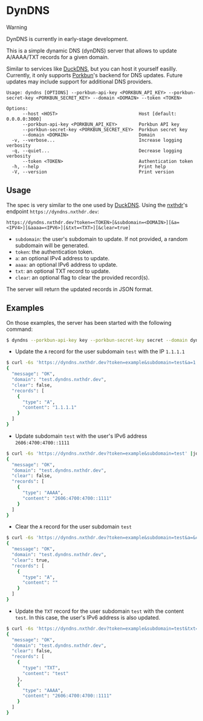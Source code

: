 # DynDNS

> [!WARNING]
> DynDNS is currently in early-stage development.

This is a simple dynamic DNS (dynDNS) server that allows to update A/AAAA/TXT records for a given domain.

Similar to services like [DuckDNS](https://www.duckdns.org/), but you can host it yourself easilly. Currently, it only supports [Porkbun](https://porkbun.com/)'s backend for DNS updates. Future updates may include support for additional DNS providers.

```
Usage: dyndns [OPTIONS] --porkbun-api-key <PORKBUN_API_KEY> --porkbun-secret-key <PORKBUN_SECRET_KEY> --domain <DOMAIN> --token <TOKEN>

Options:
      --host <HOST>                              Host [default: 0.0.0.0:3000]
      --porkbun-api-key <PORKBUN_API_KEY>        Porkbun API key
      --porkbun-secret-key <PORKBUN_SECRET_KEY>  Porkbun secret key
      --domain <DOMAIN>                          Domain
  -v, --verbose...                               Increase logging verbosity
  -q, --quiet...                                 Decrease logging verbosity
      --token <TOKEN>                            Authentication token
  -h, --help                                     Print help
  -V, --version                                  Print version
```

## Usage

The spec is very similar to the one used by [DuckDNS](https://www.duckdns.org/spec.jsp).
Using the [nxthdr](https://nxthdr.dev)'s endpoint `https://dyndns.nxthdr.dev`:

```
https://dyndns.nxthdr.dev?token=<TOKEN>[&subdomain=<DOMAIN>][&a=<IPV4>][&aaaa=<IPV6>][&txt=<TXT>][&clear=true]
```

- `subdomain`: the user's subdomain to update. If not provided, a random subdomain will be generated.
- `token`: the authentication token.
- `a`: an optional IPv4 address to update.
- `aaaa`: an optional IPv6 address to update.
- `txt`: an optional TXT record to update.
- `clear`: an optional flag to clear the provided record(s).

The server will return the updated records in JSON format.

## Examples

On those examples, the server has been started with the following command:

```sh
$ dyndns --porkbun-api-key key --porkbun-secret-key secret --domain dyndns.nxthdr.dev --token example
```

* Update the `A` record for the user subdomain `test` with the IP `1.1.1.1`

```sh
$ curl -6s 'https://dyndns.nxthdr.dev?token=example&subdomain=test&a=1.1.1.1' |jq
{
  "message": "OK",
  "domain": "test.dyndns.nxthdr.dev",
  "clear": false,
  "records": [
    {
      "type": "A",
      "content": "1.1.1.1"
    }
  ]
}
```

* Update subdomain `test` with the user's IPv6 address `2606:4700:4700::1111`

```sh
$ curl -6s 'https://dyndns.nxthdr.dev?token=example&subdomain=test' |jq
{
  "message": "OK",
  "domain": "test.dyndns.nxthdr.dev",
  "clear": false,
  "records": [
    {
      "type": "AAAA",
      "content": "2606:4700:4700::1111"
    }
  ]
}
```

* Clear the `A` record for the user subdomain `test`

```sh
$ curl -6s 'https://dyndns.nxthdr.dev?token=example&subdomain=test&a=&clear=true' |jq
{
  "message": "OK",
  "domain": "test.dyndns.nxthdr.dev",
  "clear": true,
  "records": [
    {
      "type": "A",
      "content": ""
    }
  ]
}
```

* Update the `TXT` record for the user subdomain `test` with the content `test`. In this case, the user's IPv6 address is also updated.
```sh
$ curl -6s 'https://dyndns.nxthdr.dev?token=example&subdomain=test&txt=test' |jq
{
  "message": "OK",
  "domain": "test.dyndns.nxthdr.dev",
  "clear": false,
  "records": [
    {
      "type": "TXT",
      "content": "test"
    },
    {
      "type": "AAAA",
      "content": "2606:4700:4700::1111"
    }
  ]
}
```